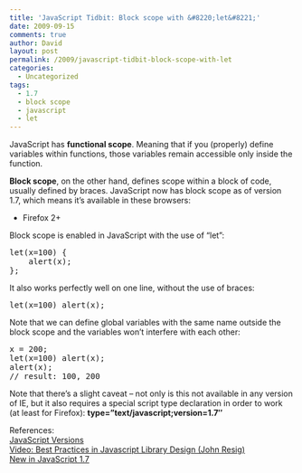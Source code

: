 ```yaml
---
title: 'JavaScript Tidbit: Block scope with &#8220;let&#8221;'
date: 2009-09-15
comments: true
author: David
layout: post
permalink: /2009/javascript-tidbit-block-scope-with-let
categories:
  - Uncategorized
tags:
  - 1.7
  - block scope
  - javascript
  - let
---
```

JavaScript has **functional scope**. Meaning that if you (properly) define variables within functions, those variables remain accessible only inside the function.

**Block scope**, on the other hand, defines scope within a block of code, usually defined by braces. JavaScript now has block scope as of version 1.7, which means it&#8217;s available in these browsers:

*   Firefox 2+

Block scope is enabled in JavaScript with the use of &#8220;let&#8221;:

<pre name="code" class="JScript">let(x=100) {
    alert(x);
};</pre>

It also works perfectly well on one line, without the use of braces:

<pre name="code" class="JScript">let(x=100) alert(x);</pre>

Note that we can define global variables with the same name outside the block scope and the variables won&#8217;t interfere with each other:

<pre name="code" class="JScript">x = 200;
let(x=100) alert(x);
alert(x);
// result: 100, 200
</pre>

Note that there&#8217;s a slight caveat &#8211; not only is this not available in any version of IE, but it also requires a special script type declaration in order to work (at least for Firefox): **type=&#8221;text/javascript;version=1.7&#8243;**

References:  
[JavaScript Versions][1]  
[Video: Best Practices in Javascript Library Design (John Resig)][2]  
[New in JavaScript 1.7][3]

 [1]: http://en.wikipedia.org/wiki/JavaScript#Versions
 [2]: http://www.youtube.com/watch?v=0LKDImgRfrg#t=32m2s
 [3]: https://developer.mozilla.org/en/New_in_JavaScript_1.7